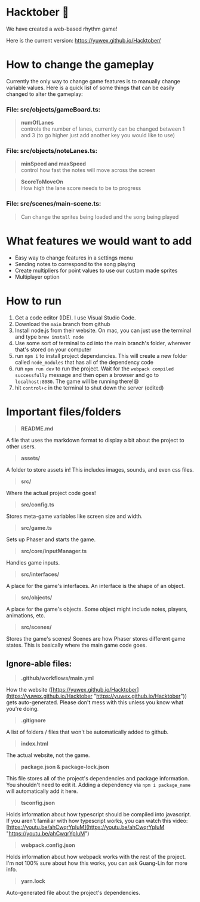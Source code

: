 # Hacktober 🎃

We have created a web-based rhythm game! 

Here is the current version:
https://yuwex.github.io/Hacktober/  

 
# How to change the gameplay
Currently the only way to change game features is to manually change variable values. Here is a quick list of some things that can be easily changed to alter the gameplay: 
### File: src/objects/gameBoard.ts: 
> **numOfLanes**  
controls the number of lanes, currently can be changed between 1 and 3 (to go higher just add another key you would like to use)

### File: src/objects/noteLanes.ts:
> **minSpeed and maxSpeed**   
control how fast the notes will move across the screen

> **ScoreToMoveOn**  
How high the lane score needs to be to progress

### File: src/scenes/main-scene.ts:
>Can change the sprites being loaded and the song being played 


# What features we would want to add
* Easy way to change features in a settings menu 
* Sending notes to correspond to the song playing 
* Create multipliers for point values to use our custom made sprites
* Multiplayer option 


# How to run

1. Get a code editor (IDE). I use Visual Studio Code. 
2. Download the `main` branch from github 
3. Install node.js from their website. On mac, you can just use the terminal and type `brew install node` 
4. Use some sort of terminal to cd into the main branch's folder, wherever that's stored on your computer 
5. run `npm i` to install project dependancies. This will create a new folder called `node_modules` that has all of the dependency code 
6. run `npm run dev` to run the project. Wait for the `webpack compiled successfully` message and then open a browser and go to `localhost:8080`. The game will be running there!😄
7. hit `control+c` in the terminal to shut down the server (edited)


# Important files/folders
> **README.md**  
   
 A file that uses the markdown format to display a bit about the project to other users. 
    
>**assets/**
    
A folder to store assets in! This includes images, sounds, and even css files.
    
> **src/**
    
   Where the actual project code goes!
    
> **src/config.ts**
    
   Stores meta-game variables like screen size and width.
    
> **src/game.ts**
    
   Sets up Phaser and starts the game.
    
> **src/core/inputManager.ts**
    
   Handles game inputs.
    
> **src/interfaces/**
    
   A place for the game's interfaces. An interface is the shape of an object.
    
> **src/objects/**
    
   A place for the game's objects. Some object might include notes, players, animations, etc.
    
> **src/scenes/**
    
  Stores the game's scenes! Scenes are how Phaser stores different game states. This is basically where the main game code goes.   
    
  
## Ignore-able files:

> **.github/workflows/main.yml**
    
   How the website ([https://yuwex.github.io/Hacktober](https://yuwex.github.io/Hacktober "https://yuwex.github.io/Hacktober")) gets auto-generated. Please don't mess with this unless you know what you're doing.
    
> **.gitignore**
     
   A list of folders / files that won't be automatically added to github.
    
> **index.html**
    
   The actual website, not the game.
    
> **package.json & package-lock.json**
    
   This file stores all of the project's dependencies and package information. You shouldn't need to edit it. Adding a dependency via `npm i package_name` will automatically add it here.
    
> **tsconfig.json**
    
   Holds information about how typescript should be compiled into javascript. If you aren't familiar with how typescript works, you can watch this video: [https://youtu.be/ahCwqrYpIuM](https://youtu.be/ahCwqrYpIuM "https://youtu.be/ahCwqrYpIuM")
    
> **webpack.config.json**
    
   Holds information about how webpack works with the rest of the project. I'm not 100% sure about how this works, you can ask Guang-Lin for more info.
    
> **yarn.lock**
    
   Auto-generated file about the project's dependencies. 
    